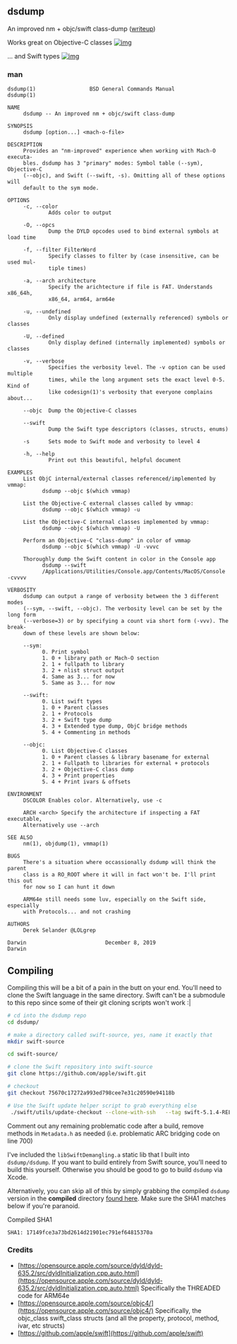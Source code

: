 ## dsdump 
An improved nm + objc/swift class-dump ([writeup](https://derekselander.github.io/dsdump/))

Works great on Objective-C classes
[![img](media/vmmap.png)](https://store.raywenderlich.com/products/advanced-apple-debugging-and-reverse-engineering)

... and Swift types
[![img](media/swift.png)](https://store.raywenderlich.com/products/advanced-apple-debugging-and-reverse-engineering)

### man

<!--man_start--->
```
dsdump(1)                 BSD General Commands Manual                dsdump(1)

NAME
     dsdump -- An improved nm + objc/swift class-dump

SYNOPSIS
     dsdump [option...] <mach-o-file>

DESCRIPTION
     Provides an "nm-improved" experience when working with Mach-O executa-
     bles. dsdump has 3 "primary" modes: Symbol table (--sym), Objective-C
     (--objc), and Swift (--swift, -s). Omitting all of these options will
     default to the sym mode.

OPTIONS
     -c, --color
             Adds color to output

     -O, --opcs
             Dump the DYLD opcodes used to bind external symbols at load time

     -f, --filter FilterWord
             Specify classes to filter by (case insensitive, can be used mul-
             tiple times)

     -a, --arch architecture
             Specify the arichtecture if file is FAT. Understands x86_64h,
             x86_64, arm64, arm64e

     -u, --undefined
             Only display undefined (externally referenced) symbols or classes

     -U, --defined
             Only display defined (internally implemented) symbols or classes

     -v, --verbose
             Specifies the verbosity level. The -v option can be used multiple
             times, while the long argument sets the exact level 0-5. Kind of
             like codesign(1)'s verbosity that everyone complains about...

     --objc  Dump the Objective-C classes

     --swift
             Dump the Swift type descriptors (classes, structs, enums)

     -s      Sets mode to Swift mode and verbosity to level 4

     -h, --help
             Print out this beautiful, helpful document

EXAMPLES
     List ObjC internal/external classes referenced/implemented by vmmap:
           dsdump --objc $(which vmmap)

     List the Objective-C external classes called by vmmap:
           dsdump --objc $(which vmmap) -u

     List the Objective-C internal classes implemented by vmmap:
           dsdump --objc $(which vmmap) -U

     Perform an Objective-C "class-dump" in color of vmmap
           dsdump --objc $(which vmmap) -U -vvvc

     Thoroughly dump the Swift content in color in the Console app
           dsdump --swift
           /Applications/Utilities/Console.app/Contents/MacOS/Console -cvvvv

VERBOSITY
     dsdump can output a range of verbosity between the 3 different modes
     (--sym, --swift, --objc). The verbosity level can be set by the long form
     (--verbose=3) or by specifying a count via short form (-vvv). The break-
     down of these levels are shown below:

     --sym:
           0. Print symbol
           1. 0 + library path or Mach-O section
           2. 1 + fullpath to library
           3. 2 + nlist struct output
           4. Same as 3... for now
           5. Same as 3... for now

     --swift:
           0. List swift types
           1. 0 + Parent classes
           2. 1 + Protocols
           3. 2 + Swift type dump
           4. 3 + Extended type dump, ObjC bridge methods
           5. 4 + Commenting in methods

     --objc:
           0. List Objective-C classes
           1. 0 + Parent classes & library basename for external
           2. 1 + Fullpath to libraries for external + protocols
           3. 2 + Objective-C class dump
           4. 3 + Print properties
           5. 4 + Print ivars & offsets

ENVIRONMENT
     DSCOLOR Enables color. Alternatively, use -c

     ARCH <arch> Specify the architecture if inspecting a FAT executable,
     Alternatively use --arch

SEE ALSO
     nm(1), objdump(1), vmmap(1)

BUGS
     There's a situation where occassionally dsdump will think the parent
     class is a RO_ROOT where it will in fact won't be. I'll print this out
     for now so I can hunt it down

     ARM64e still needs some luv, especially on the Swift side, especially
     with Protocols... and not crashing

AUTHORS
     Derek Selander @LOLgrep

Darwin                         December 8, 2019                         Darwin
```
<!--man_stop--->

## Compiling

Compiling this will be a bit of a pain in the butt on your end. You'll need to clone the Swift language in the same directory. Swift can't be a submodule to this repo since some of their git cloning scripts won't work :| 

```bash
# cd into the dsdump repo
cd dsdump/

# make a directory called swift-source, yes, name it exactly that
mkdir swift-source

cd swift-source/

# clone the Swift repository into swift-source
git clone https://github.com/apple/swift.git

# checkout 
git checkout 75670c17272a993ed798cee7e31c20590e94118b

# Use the Swift update helper script to grab everything else 
 ./swift/utils/update-checkout --clone-with-ssh   --tag swift-5.1.4-RELEASE
```
Comment out any remaining problematic code after a build, remove methods in `Metadata.h` as needed (i.e. problematic ARC bridging code on line 700)

I've included the `libSwiftDemangling.a` static lib that I built into `dsdump/dsdump`.  If you want to build entirely from Swift source, you'll need to build this yourself. Otherwise you should be good to go to build `dsdump` via Xcode.

Alternatively, you can skip all of this by simply grabbing the compiled `dsdump` version in the **compiled** directory [found here](https://github.com/DerekSelander/dsdump/blob/master/compiled/dsdump). Make sure the SHA1 matches below if you're paranoid. 

Compiled SHA1
```
SHA1: 17149fce3a73bd2614d21901ec791ef64815370a
```

### Credits

* [https://opensource.apple.com/source/dyld/dyld-635.2/src/dyldInitialization.cpp.auto.html](https://opensource.apple.com/source/dyld/dyld-635.2/src/dyldInitialization.cpp.auto.html) Specifically the THREADED code for ARM64e
* [https://opensource.apple.com/source/objc4/](https://opensource.apple.com/source/objc4/) Specifically, the objc_class swift_class structs (and all the property, protocol, method, ivar, etc structs)
* [https://github.com/apple/swift](https://github.com/apple/swift) 
